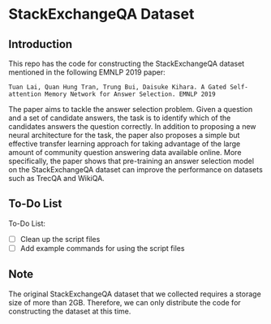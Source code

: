 # StackExchangeQA Dataset

## Introduction
This repo has the code for constructing the StackExchangeQA dataset mentioned in the following EMNLP 2019 paper:

`Tuan Lai, Quan Hung Tran, Trung Bui, Daisuke Kihara. A Gated Self-attention Memory Network for Answer Selection. EMNLP 2019`

The paper aims to tackle the answer selection problem. Given a question and a set of candidate answers, the task is to identify which of the candidates answers the question correctly. In addition to proposing a new neural architecture for the task, the paper also proposes a simple but effective transfer learning approach for taking advantage of the large amount of community question answering data available online. More specifically, the paper shows that pre-training an answer selection model on the StackExchangeQA dataset can improve the performance on datasets such as TrecQA and WikiQA.

## To-Do List
To-Do List:
- [ ] Clean up the script files 
- [ ] Add example commands for using the script files

## Note
The original StackExchangeQA dataset that we collected requires a storage size of more than 2GB. Therefore, we can only distribute the code for constructing the dataset at this time.
